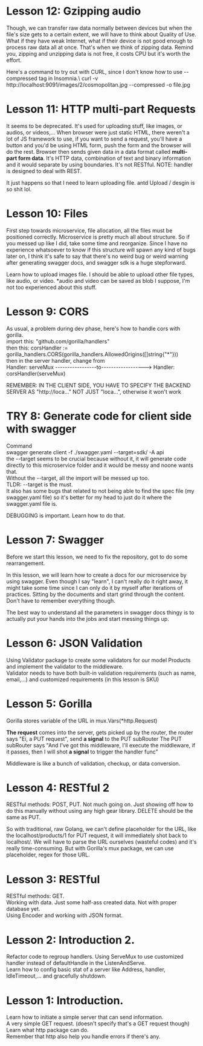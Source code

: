 # Lesson 12: Gzipping audio

Though, we can transfer raw data normally between devices but when the file's size gets to a certain extent, we will have to think about Quality of Use. What if they have weak Internet, what if their device is not good enough to process raw data all at once. That's when we think of zipping data. Remind you, zipping and unzipping data is not free, it costs CPU but it's worth the effort.

Here's a command to try out with CURL, since I don't know how to use --compressed tag in Insomnia.\ 
curl -v http://localhost:9091/images/2/cosmopolitan.jpg --compressed -o file.jpg

# Lesson 11: HTTP multi-part Requests

It seems to be deprecated. It's used for uploading stuff, like images, or audios, or videos,... When browser were just static HTML, there weren't a lot of JS framework to use, if you want to send a request, you'll have a button and you'd be using HTML form, push the form and the browser will do the rest. Browser then sends given data in a data format called **multi-part form data**. It's HTTP data, combination of text and binary information and it would separate by using boundaries. It's not RESTful. NOTE: handler is designed to deal with REST.

It just happens so that I need to learn uploading file. antd Upload / desgin is so shit lol.

# Lesson 10: Files

First step towards microservice, file allocation, all the files must be positioned correctly. Microservice is pretty much all about structure. So if you messed up like I did, take some time and reorganize. Since I have no experience whatsoever to know if this structure will spawn any kind of bugs later on, I think it's safe to say that there's no weird bug or weird warning after generating swagger docs, and swagger sdk is a huge stepforward.

Learn how to upload images file. I should be able to upload other file types, like audio, or video. *audio and video can be saved as blob I suppose, I'm not too experienced about this stuff.

# Lesson 9: CORS

As usual, a problem during dev phase, here's how to handle cors with gorilla.\
import this: "github.com/gorilla/handlers"\
then this: corsHandler := gorilla_handlers.CORS(gorilla_handlers.AllowedOrigins([]string{"*"}))\
then in the server handler, change from \
    Handler:      serveMux     -----------------to------------------>     Handler:      corsHandler(serveMux)

REMEMBER: IN THE CLIENT SIDE, YOU HAVE TO SPECIFY THE BACKEND SERVER AS "http://loca..." NOT JUST "loca...", otherwise it won't work

# TRY 8: Generate code for client side with swagger 

Command\
swagger generate client -f ./swagger.yaml --target=sdk/ -A api \
the --target seems to be crucial because without it, it will generate code directly to this microservice folder and it would be messy and noone wants that.\
Without the --target, all the import will be messed up too.\
TLDR: --target is the must.\
It also has some bugs that related to not being able to find the spec file (my swagger.yaml file) so it's better for my head to just do it where the swagger.yaml file is.

DEBUGGING is important. Learn how to do that.

# Lesson 7: Swagger

Before we start this lesson, we need to fix the repository, got to do some rearrangement.

In this lesson, we will learn how to create a docs for our microservice by using swagger. Even though I say "learn", I can't really do it right away, it might take some time since I can only do it by myself after iterations of practices. Sitting by the documents and start grind through the content. Don't have to remember everything though.

The best way to understand all the parameters in swagger docs thingy is to actually put your hands into the jobs and start messing things up.

# Lesson 6: JSON Validation

Using Validator package to create some validators for our model Products and implement the validator to the middleware.\
Validator needs to have both built-in validation requirements (such as name, email,...) and customized requirements (in this lesson is SKU)

# Lesson 5: Gorilla

Gorilla stores variable of the URL in mux.Vars(*http.Request)

**The request** comes into the server, gets picked up by the router, the router says "Ei, a PUT request", send **a signal** to the PUT subRouter The PUT subRouter says "And I've got this middleware, I'll execute the middleware, if it passes, then I will shot **a signal** to trigger the handler func"

Middleware is like a bunch of validation, checkup, or data conversion.

# Lesson 4: RESTful 2

RESTful methods: POST, PUT.
Not much going on. Just showing off how to do this manually without using any high gear library. DELETE should be the same as PUT.

So with traditional, raw Golang, we can't define placeholder for the URL, like the localhost/products/1 for PUT request, it will immediately shot back to localhost/. We will have to parse the URL ourselves (wasteful codes) and it's really time-consuming. But with Gorilla's mux package, we can use placeholder, regex for those URL.

# Lesson 3: RESTful

RESTful methods: GET.\
Working with data. Just some half-ass created data. Not with proper database yet.\
Using Encoder and working with JSON format.

# Lesson 2: Introduction 2.

Refactor code to regroup handlers. Using ServeMux to use customized handler instead of defaultHandle in the ListenAndServe.\
Learn how to config basic stat of a server like Address, handler, IdleTimeout,... and gracefully shutdown.

# Lesson 1: Introduction.

Learn how to initiate a simple server that can send information.\
A very simple GET request. (doesn't specify that's a GET request though)\
Learn what http package can do.\
Remember that http also help you handle errors if there's any.
